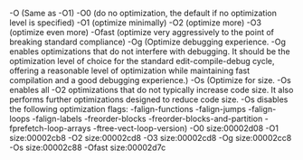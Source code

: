 -O (Same as -O1)
-O0 (do no optimization, the default if no optimization level is specified)
-O1 (optimize minimally)
-O2 (optimize more)
-O3 (optimize even more)
-Ofast (optimize very aggressively to the point of breaking standard compliance)
-Og (Optimize debugging experience. -Og enables optimizations that do not interfere with debugging. It should be the optimization level of choice for the standard edit-compile-debug cycle, offering a reasonable level of optimization while maintaining fast compilation and a good debugging experience.)
-Os (Optimize for size. -Os enables all -O2 optimizations that do not typically increase code size. It also performs further optimizations designed to reduce code size. -Os disables the following optimization flags: -falign-functions -falign-jumps -falign-loops -falign-labels -freorder-blocks -freorder-blocks-and-partition -fprefetch-loop-arrays -ftree-vect-loop-version)
-O0 size:00002d08
-O1 size:00002cb8
-O2 size:00002cd8
-O3 size:00002cd8
-Og size:00002cc8
-Os size:00002c88
-Ofast size:00002d7c